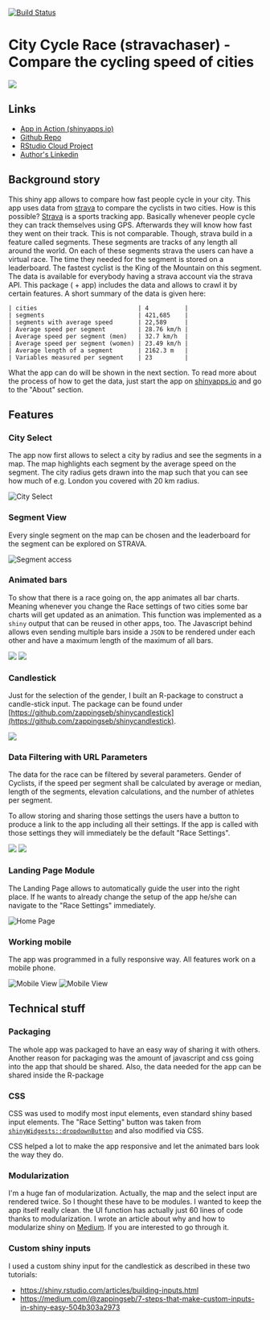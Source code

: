 [![Build Status](https://travis-ci.org/zappingseb/stravachaser.svg?branch=master)](https://travis-ci.org/zappingseb/stravachaser)

# City Cycle Race (stravachaser) - Compare the cycling speed of cities

![](https://raw.githubusercontent.com/zappingseb/stravachaser/master/inst/www/images/app_capture.gif)

## Links

* [App in Action (shinyapps.io)](https://sebastianwolf.shinyapps.io/stravachaserapp/)
* [Github Repo](https://github.com/zappingseb/stravachase)
* [RStudio Cloud Project](https://rstudio.cloud/project/180441)
* [Author's Linkedin](https://linkedin.com/in/zappingseb)

## Background story 

This shiny app allows to compare how fast people cycle in your city. This app uses data from [strava](https://strava.com) to compare the cyclists in two cities. How is this possible? [Strava](https://strava.com) is a sports tracking app. Basically whenever people cycle they can track themselves using GPS. Afterwards they will know how fast they went on their track. This is not comparable. Though, strava build in a feature called segments. These segments are tracks of any length all around the world. On each of these segments strava the users can have a virtual race. The time they needed for the segment is stored on a leaderboard. The fastest cyclist is the King of the Mountain on this segment. The data is available for everybody having a strava account via the strava API. This package ( + app) includes the data and allows to crawl it by certain features. A short summary of the data is given here:

```
| cities                            | 4          | 
| segments                          | 421,685    |
| segments with average speed       | 22,589     |
| Average speed per segment         | 28.76 km/h |
| Average speed per segment (men)   | 32.7 km/h  |
| Average speed per segment (women) | 23.49 km/h |
| Average length of a segment       | 2162.3 m   |
| Variables measured per segment    | 23         |
```

What the app can do will be shown in the next section. To read more about the process of how to get the data, just start the app on 
[shinyapps.io](https://sebastianwolf.shinyapps.io/stravachaserapp/) and go to the "About" section.

## Features

### City Select

The app now first allows to select a city by radius and see the segments in a map. The map highlights each segment by the average speed on the segment. The city radius gets drawn into the map such that you can see how much of e.g. London you covered with 20 km radius.

![City Select](https://raw.githubusercontent.com/zappingseb/stravachaser/master/inst/www/images/app.png)

### Segment View

Every single segment on the map can be chosen and the leaderboard for the segment can be explored on STRAVA.

![Segment access](https://raw.githubusercontent.com/zappingseb/stravachaser/master/inst/www/images/segment_access.png)


### Animated bars

To show that there is a race going on, the app animates all bar charts. Meaning whenever you change the Race settings of two cities some bar charts will get updated as an animation. This function was implemented as a `shiny` output that can be reused in other apps, too. The Javascript behind allows even sending multiple bars inside a `JSON` to be rendered under each other and have a maximum length of the maximum of all bars.
 
![](https://raw.githubusercontent.com/zappingseb/stravachaser/master/inst/www/images/barchart.gif)
![](https://raw.githubusercontent.com/zappingseb/stravachaser/master/inst/www/images/barchart2.gif)

### Candlestick

Just for the selection of the gender, I built an R-package to construct a candle-stick input. The package can be found under [https://github.com/zappingseb/shinycandlestick](https://github.com/zappingseb/shinycandlestick).

![](https://raw.githubusercontent.com/zappingseb/stravachaser/master/inst/www/images/candlestick.png)


### Data Filtering with URL Parameters

The data for the race can be filtered by several parameters. Gender of Cyclists, if the speed per segment
shall be calculated by average or median, length of the segments, elevation calculations, and the number
of athletes per segment.

To allow storing and sharing those settings the users have a button to produce a link to the app
including all their settings. If the app is called with those settings they will immediately be the
default "Race Settings".

![](https://raw.githubusercontent.com/zappingseb/stravachaser/master/inst/www/images/url.png)
![](https://raw.githubusercontent.com/zappingseb/stravachaser/master/inst/www/images/share.png)


### Landing Page Module

The Landing Page allows to automatically guide the user into the right place. If he wants to already change the
setup of the app he/she can navigate to the "Race Settings" immediately.

![Home Page](https://raw.githubusercontent.com/zappingseb/stravachaser/master/inst/www/images/homepage.png)

### Working mobile

The app was programmed in a fully responsive way. All features work on a mobile phone.

![Mobile View](https://raw.githubusercontent.com/zappingseb/stravachaser/master/inst/www/images/mobile1.png)
![Mobile View](https://raw.githubusercontent.com/zappingseb/stravachaser/master/inst/www/images/mobile2.png)

## Technical stuff

### Packaging

The whole app was packaged to have an easy way of sharing it with others. Another reason for packaging was the amount of javascript and css going into the app that should be shared. Also, the data needed for the app can be shared
inside the R-package

### CSS

CSS was used to modify most input elements, even standard shiny based input elements. The "Race Setting" button was taken from [`shinyWidgests::dropdownButton`](https://rdrr.io/cran/shinyWidgets/man/dropdownButton.html) and also modified via CSS.

CSS helped a lot to make the app responsive and let the animated bars look the way they do.

### Modularization

I'm a huge fan of modularization. Actually, the map and the select input are rendered twice. So I thought these have to be modules. I wanted to keep the app itself really clean. the UI function has actually just 60 lines of code thanks to modularization. I wrote an article about why and how to modularize shiny on [Medium](https://towardsdatascience.com/a-shiny-web-app-from-lego-truck-trailer-c977015bc6a9). If you are interested to go through it.

### Custom shiny inputs

I used a custom shiny input for the candlestick as described in these two tutorials:

* https://shiny.rstudio.com/articles/building-inputs.html
* https://medium.com/@zappingseb/7-steps-that-make-custom-inputs-in-shiny-easy-504b303a2973
